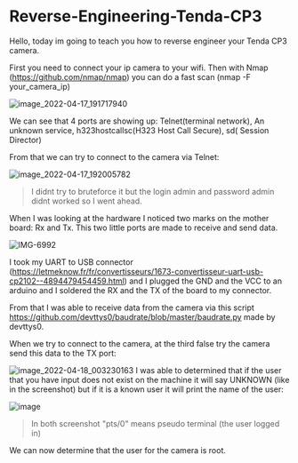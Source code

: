 # Reverse-Engineering-Tenda-CP3


Hello, today im going to teach  you how to reverse engineer your Tenda CP3 camera.

First you need to connect your ip camera to your wifi. Then with Nmap (https://github.com/nmap/nmap) you can do a fast scan (nmap -F your_camera_ip)

![image_2022-04-17_191717940](https://user-images.githubusercontent.com/64932654/163725335-ca33bbaa-51ba-4e0a-96f0-bcd1ccd92082.png)


We can see that 4 ports are showing up: 
Telnet(terminal network), An unknown service, h323hostcallsc(H323 Host Call Secure), sd(	Session Director)

From that we can try to connect to the camera via Telnet:

![image_2022-04-17_192005782](https://user-images.githubusercontent.com/64932654/163725417-2a241acb-85a7-4565-808d-609476ccdb4f.png)

> I didnt try to bruteforce it but the login admin and password admin didnt worked so I went ahead. 

When I was looking at the hardware I noticed two marks on the mother board: Rx and Tx. This two little ports are made to receive and send data.

![IMG-6992](https://user-images.githubusercontent.com/64932654/163731843-e46b4aca-fb68-499a-b7f3-3f6cf35c2ac2.jpg)

 I took my UART to USB connector (https://letmeknow.fr/fr/convertisseurs/1673-convertisseur-uart-usb-cp2102--4894479454459.html) and I plugged the GND and the VCC to an arduino and I soldered the RX and the TX of the board to my connector.
 
 From that I was able to receive data from the camera via this script https://github.com/devttys0/baudrate/blob/master/baudrate.py made by devttys0.
 
 When we try to connect to the camera, at the third false try the camera send this data to the TX port:
 
 ![image_2022-04-18_003230163](https://user-images.githubusercontent.com/64932654/163734678-1086a38c-2af8-42e5-bef4-e950d009c5a2.png)
 I was able to determined that if the user that you have input does not exist on the machine it will say UNKNOWN (like in the screenshot)
 but if it is a known user it will print the name of the user:
 
 ![image](https://user-images.githubusercontent.com/64932654/163734724-88f6c9b3-1fe3-4c19-b781-2ed4ad42855f.png)

> In both screenshot "pts/0" means pseudo terminal (the user logged in)

We can now determine that the user for the camera is root.
